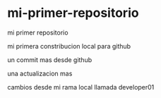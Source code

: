 # mi-primer-repositorio

mi primer repositorio

mi primera constribucion local para github

un commit mas desde github

una actualizacion mas

cambios desde mi rama local llamada developer01